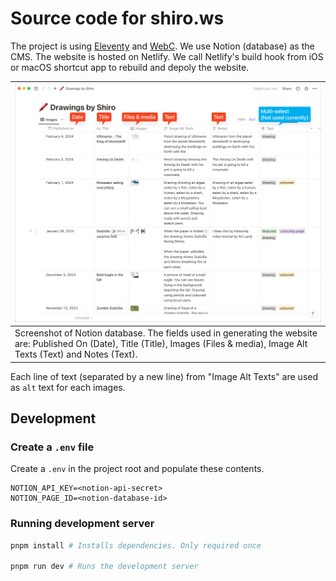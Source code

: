 # Source code for shiro.ws

The project is using [Eleventy](https://www.11ty.dev) and [WebC](https://www.11ty.dev/docs/languages/webc/).
We use Notion (database) as the CMS.
The website is hosted on Netlify.
We call Netlify's build hook from iOS or macOS shortcut app to rebuild and depoly the website.

| <img src="./screenshot-of-notion-database-cms.png" alt="Screenshot of the Notion database">                                                                                        |
| :--------------------------------------------------------------------------------------------------------------------------------------------------------------------------------- |
| Screenshot of Notion database. The fields used in generating the website are: Published On (Date), Title (Title), Images (Files & media), Image Alt Texts (Text) and Notes (Text). |

Each line of text (separated by a new line) from "Image Alt Texts" are used as `alt` text for each images.

## Development

### Create a `.env` file

Create a `.env` in the project root and populate these contents.

```env
NOTION_API_KEY=<notion-api-secret>
NOTION_PAGE_ID=<notion-database-id>
```

### Running development server

```sh
pnpm install # Installs dependencies. Only required once

pnpm run dev # Runs the development server
```
